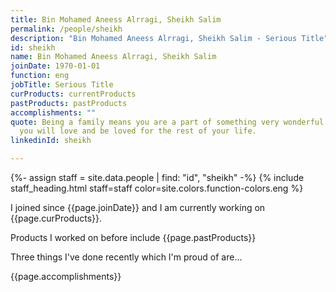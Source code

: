 ```yaml
---
title: Bin Mohamed Aneess Alrragi, Sheikh Salim
permalink: /people/sheikh
description: "Bin Mohamed Aneess Alrragi, Sheikh Salim - Serious Title"
id: sheikh
name: Bin Mohamed Aneess Alrragi, Sheikh Salim
joinDate: 1970-01-01
function: eng
jobTitle: Serious Title
curProducts: currentProducts
pastProducts: pastProducts
accomplishments: ""
quote: Being a family means you are a part of something very wonderful. It means
  you will love and be loved for the rest of your life.
linkedinId: sheikh

---
```


{%- assign staff = site.data.people | find: "id", "sheikh" -%}
{% include staff_heading.html staff=staff color=site.colors.function-colors.eng %}

<p>I joined since {{page.joinDate}} and I am currently working on {{page.curProducts}}.</p>

<p>Products I worked on before include {{page.pastProducts}}</p>

<p>Three things I've done recently which I'm proud of are...</p>
{{page.accomplishments}}
